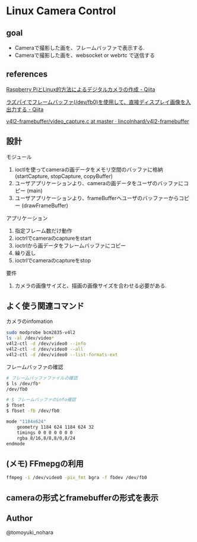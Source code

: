 
# Linux Camera Control

## goal

 - Cameraで撮影した画を、フレームバッファで表示する.
 - Cameraで撮影した画を、websocket or webrtc で送信する

## references
[Raspberry PiとLinux的方法によるデジタルカメラの作成 - Qiita](https://qiita.com/iwatake2222/items/d6645880c5bb91ce8a85)

[ラズパイでフレームバッファ(/dev/fb0)を使用して、直接ディスプレイ画像を入出力する - Qiita](https://qiita.com/iwatake2222/items/0a7a2fefec9d93cdf6db)

[v4l2-framebuffer/video_capture.c at master · lincolnhard/v4l2-framebuffer](https://github.com/lincolnhard/v4l2-framebuffer/blob/master/video_capture.c)

## 設計

モジュール

1. ioctlを使ってcameraの画データをメモリ空間のバッファに格納 (startCapture, stopCapture, copyBuffer)
2. ユーザアプリケーションより、cameraの画データをユーザのバッファにコピー (main)
3. ユーザアプリケーションより、frameBufferへユーザのバッファーからコピー (drawFrameBuffer)

アプリケーション

1. 指定フレーム数だけ動作
2. ioctrlでcameraのcaptureをstart
3. ioctrlから画データをフレームバッファにコピー
4. 繰り返し
5. ioctrlでcameraのcaptureをstop

要件

1. カメラの画像サイズと、描画の画像サイズを合わせる必要がある.


## よく使う関連コマンド

カメラのinfomation

```bash
sudo modprobe bcm2835-v4l2
ls -al /dev/video*
v4l2-ctl -d /dev/video0 --info
v4l2-ctl -d /dev/video0 --all
v4l2-ctl -d /dev/video0 --list-formats-ext
```

フレームバッファの確認

```bash
# フレームバッファファイルの確認
$ ls /dev/fb*
/dev/fb0

# $ フレームバッファのinfo確認
$ fbset
$ fbset -fb /dev/fb0

mode "1184x624"
    geometry 1184 624 1184 624 32
    timings 0 0 0 0 0 0 0
    rgba 8/16,8/8,8/0,8/24
endmode
```


## (メモ) FFmepgの利用

```bash
ffmpeg -i /dev/video0 -pix_fmt bgra -f fbdev /dev/fb0
```


## cameraの形式とframebufferの形式を表示

## Author

@tomoyuki_nohara

